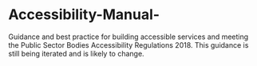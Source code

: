 # Accessibility-Manual-
Guidance and best practice for building accessible services and meeting the Public Sector Bodies Accessibility Regulations 2018.  This guidance is still being iterated and is likely to change.
